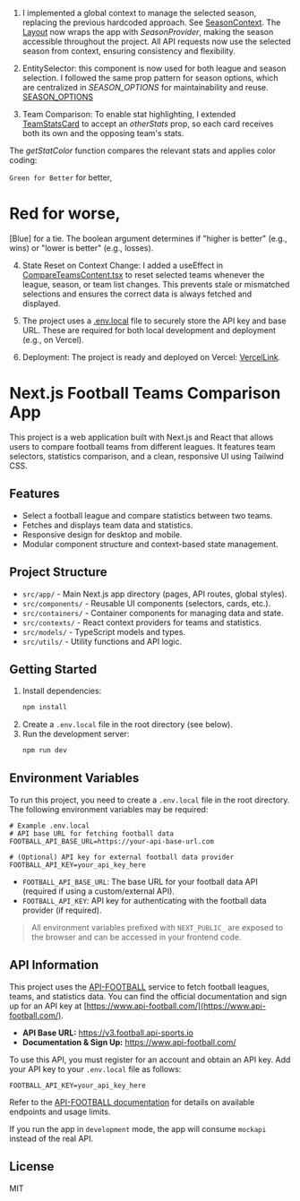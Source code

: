 <!-- BRUNO'S SECTION START -->

1. I implemented a global context to manage the selected season, replacing the previous hardcoded approach. See [SeasonContext](https://vscode.dev/github/brunoviews/technicalTest/blob/master/src/contexts/SeasonContext.tsx).
   The [Layout](https://vscode.dev/github/brunoviews/technicalTest/blob/master/src/app/layout.tsx) now wraps the app with _SeasonProvider_, making the season accessible throughout the project.
   All API requests now use the selected season from context, ensuring consistency and flexibility.

2. EntitySelector: this component is now used for both league and season selection. I followed the same prop pattern for season options, which are centralized in _SEASON_OPTIONS_ for maintainability and reuse. [SEASON_OPTIONS](https://vscode.dev/github/brunoviews/technicalTest/blob/master/src/models/football.ts)

3. Team Comparison: To enable stat highlighting, I extended [TeamStatsCard](https://vscode.dev/github/brunoviews/technicalTest/blob/master/src/components/TeamStatsCard.tsx) to accept an _otherStats_ prop, so each card receives both its own and the opposing team's stats.

The _getStatColor_ function compares the relevant stats and applies color coding:

`Green for Better` for better,

# Red for worse,

[Blue] for a tie.
The boolean argument determines if "higher is better" (e.g., wins) or "lower is better" (e.g., losses).

4. State Reset on Context Change: I added a useEffect in [CompareTeamsContent.tsx](https://vscode.dev/github/brunoviews/technicalTest/blob/master/src/components/CompareTeamsContent.tsx) to reset selected teams whenever the league, season, or team list changes.
   This prevents stale or mismatched selections and ensures the correct data is always fetched and displayed.

5. The project uses a [.env.local](https://vscode.dev/github/brunoviews/technicalTest/blob/master/.env.local) file to securely store the API key and base URL.
   These are required for both local development and deployment (e.g., on Vercel).

6. Deployment: The project is ready and deployed on Vercel: [VercelLink](https://technical-test-livid.vercel.app/).


<!-- BRUNO'S SECTION END -->

# Next.js Football Teams Comparison App

This project is a web application built with Next.js and React that allows users to compare football teams from different leagues. It features team selectors, statistics comparison, and a clean, responsive UI using Tailwind CSS.

## Features

- Select a football league and compare statistics between two teams.
- Fetches and displays team data and statistics.
- Responsive design for desktop and mobile.
- Modular component structure and context-based state management.

## Project Structure

- `src/app/` - Main Next.js app directory (pages, API routes, global styles).
- `src/components/` - Reusable UI components (selectors, cards, etc.).
- `src/containers/` - Container components for managing data and state.
- `src/contexts/` - React context providers for teams and statistics.
- `src/models/` - TypeScript models and types.
- `src/utils/` - Utility functions and API logic.

## Getting Started

1. Install dependencies:
   ```bash
   npm install
   ```
2. Create a `.env.local` file in the root directory (see below).
3. Run the development server:
   ```bash
   npm run dev
   ```

## Environment Variables

To run this project, you need to create a `.env.local` file in the root directory. The following environment variables may be required:

```
# Example .env.local
# API base URL for fetching football data
FOOTBALL_API_BASE_URL=https://your-api-base-url.com

# (Optional) API key for external football data provider
FOOTBALL_API_KEY=your_api_key_here
```

- `FOOTBALL_API_BASE_URL`: The base URL for your football data API (required if using a custom/external API).
- `FOOTBALL_API_KEY`: API key for authenticating with the football data provider (if required).

> All environment variables prefixed with `NEXT_PUBLIC_` are exposed to the browser and can be accessed in your frontend code.

## API Information

This project uses the [API-FOOTBALL](https://v3.football.api-sports.io) service to fetch football leagues, teams, and statistics data. You can find the official documentation and sign up for an API key at [https://www.api-football.com/](https://www.api-football.com/).

- **API Base URL:** https://v3.football.api-sports.io
- **Documentation & Sign Up:** https://www.api-football.com/

To use this API, you must register for an account and obtain an API key. Add your API key to your `.env.local` file as follows:

```
FOOTBALL_API_KEY=your_api_key_here
```

Refer to the [API-FOOTBALL documentation](https://www.api-football.com/documentation-v3) for details on available endpoints and usage limits.

If you run the app in `development` mode, the app will consume `mockapi` instead of the real API.

## License

MIT
